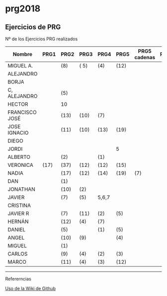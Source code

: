 # prg2018
## Ejercicios de PRG

Nº de los Ejercicios PRG realizados

| Nombre | PRG1 | PRG2 | PRG3 | PRG4 | PRG5 | PRG5 cadenas| PRG6 | PRG7 | PRG8 |
| ------ | ---- | ---- | ---- | ---- | ---- | ----------- | ---- | ---- | ---- |
| MIGUEL A. |   |  (8)|  ( 5)|  (4) | (12)  |             |      |      |      |
| ALEJANDRO |  |  |  |  |  |             |      |      |      |
| BORJA |  |  |  |  |  |             |      |      |      |
| C, ALEJANDRO | |(5) |  |  |  |             |      |      |      |
| HECTOR | |10  |  |  |  |             |      |      |      |
| FRANCISCO JOSÉ |  | (13)|(10) | (7)|  |             |      |      |      |
| JOSE IGNACIO | | (11)  | (10) |(13)  | (19) |             |      |      |      |
| DIEGO |  |  |  |  |  |             |      |      |      |
| JORDI| |  |  |  |  5|             |      |      |      |
| ALBERTO |  | (2) |  |(1)  ||             |      |      |      |
| VERONICA |(17) |(37)  |(12)  |(12)  |(15) |             |      |      |      |
| NADIA | | (17) | (12) | (14) | (19) | (7) |      |      |      |
| DAN |  | (1) |  |  |  |             |      |      |      |
| JONATHAN |  |(10)  | (2) |  |  |             |      |      |      |
| JAVIER | | (7)|(5) | 5,6,7 |  |             |      |      |      |
| CRISTINA |  |    |  |  |  |             |      |      |      |
| JAVIER R| | (7) |(11)  |(2)  | (5) |             |      |      |      |
| HERNÁN | | (12) |(4)  | (7) |  |             |      |      |      |
| DANIEL | | (5) |  | (1) |(5)|             |      |      |      |
| ANGEL |  | (10) | (9)|  | (4) |             |      |      |      |
| MIGUEL |  | (1) |  |  |  |             |      |      |      |
| CARLOS |  |(9) |(4)  |(2)  |(3)  |             |      |      |      |
| MARCO |  |(11)  | (4) |(3) |(12) |            |      |      |      |

***
Refererncias

[Uso de la Wiki de Github](https://www.adictosaltrabajo.com/tutoriales/github-wiki/)
